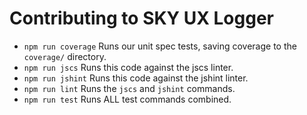 # Contributing to SKY UX Logger

- `npm run coverage` Runs our unit spec tests, saving coverage to the `coverage/` directory.
- `npm run jscs`  Runs this code against the jscs linter.
- `npm run jshint` Runs this code against the jshint linter.
- `npm run lint` Runs the `jscs` and `jshint` commands.
- `npm run test` Runs ALL test commands combined.